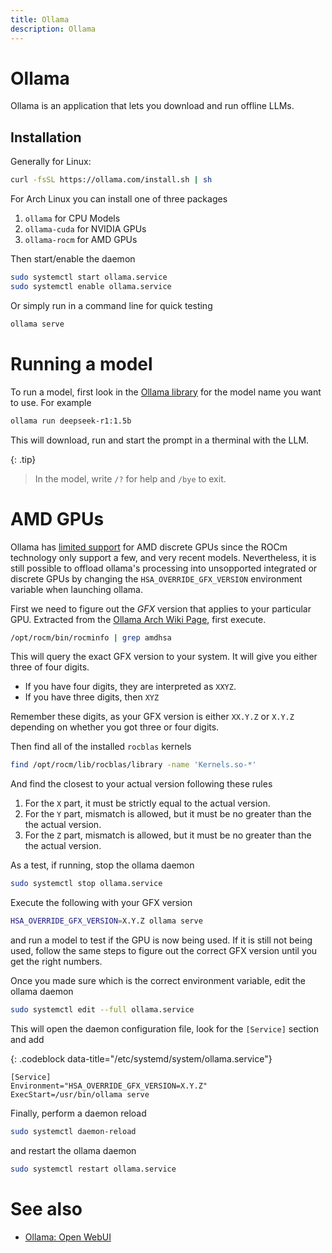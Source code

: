 ```yaml
---
title: Ollama
description: Ollama
---
```


# Ollama

Ollama is an application that lets you download and run offline LLMs.

## Installation

Generally for Linux:
```bash 
curl -fsSL https://ollama.com/install.sh | sh
```

For Arch Linux you can install one of three packages
1. `ollama` for CPU Models
2. `ollama-cuda` for NVIDIA GPUs
3. `ollama-rocm` for AMD GPUs

Then start/enable the daemon
```bash
sudo systemctl start ollama.service
sudo systemctl enable ollama.service
```

Or simply run in a command line for quick testing
```bash
ollama serve
```

# Running a model

To run a model, first look in the [Ollama library](https://ollama.com/library) for the model name you want to use. For example
```bash
ollama run deepseek-r1:1.5b
```

This will download, run and start the prompt in a therminal with the LLM.

{: .tip}
> In the model, write `/?` for help and `/bye` to exit.

# AMD GPUs

Ollama has [limited support](https://ollama.com/blog/amd-preview) for AMD discrete GPUs since the ROCm technology only support a few, and very recent models. Nevertheless, it is still possible to offload ollama's processing into unsopported integrated or discrete GPUs by changing the `HSA_OVERRIDE_GFX_VERSION` environment variable when launching ollama. 

First we need to figure out the _GFX_ version that applies to your particular GPU. Extracted from the [Ollama Arch Wiki Page](https://wiki.archlinux.org/title/Ollama), first execute.

```bash
/opt/rocm/bin/rocminfo | grep amdhsa
```
This will query the exact GFX version to your system. It will give you either three of four digits.
- If you have four digits, they are interpreted as `XXYZ`.
- If you have three digits, then `XYZ`

Remember these digits, as your GFX version is either `XX.Y.Z` or `X.Y.Z` depending on whether you got three or four digits.

Then find all of the installed `rocblas` kernels
```bash
find /opt/rocm/lib/rocblas/library -name 'Kernels.so-*'
```
And find the closest to your actual version following these rules
1. For the `X` part, it must be strictly equal to the actual version.
2. For the `Y` part, mismatch is allowed, but it must be no greater than the the actual version.
3. For the `Z` part, mismatch is allowed, but it must be no greater than the the actual version.

As a test, if running, stop the ollama daemon
```bash
sudo systemctl stop ollama.service
```
Execute the following with your GFX version
```bash
HSA_OVERRIDE_GFX_VERSION=X.Y.Z ollama serve
```
and run a model to test if the GPU is now being used. If it is still not being used, follow the same steps to figure out the correct GFX version until you get the right numbers.

Once you made sure which is the correct environment variable, edit the ollama daemon
```bash
sudo systemctl edit --full ollama.service
```
This will open the daemon configuration file, look for the `[Service]` section and add

{: .codeblock data-title="/etc/systemd/system/ollama.service"}
```
[Service]
Environment="HSA_OVERRIDE_GFX_VERSION=X.Y.Z"
ExecStart=/usr/bin/ollama serve
```

Finally, perform a daemon reload
```bash
sudo systemctl daemon-reload
```
and restart the ollama daemon
```bash
sudo systemctl restart ollama.service
```

# See also
- [Ollama: Open WebUI](ollama.openwebui)
